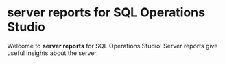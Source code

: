 # server reports for SQL Operations Studio

Welcome to **server reports** for SQL Operations Studio! Server reports give useful insights about the server.

